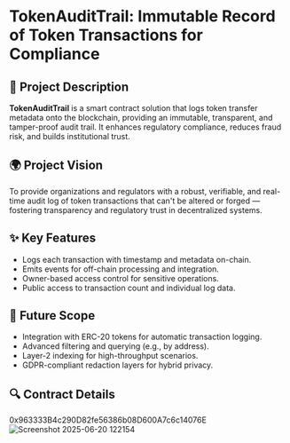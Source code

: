 # TokenAuditTrail: Immutable Record of Token Transactions for Compliance

## 📄 Project Description
**TokenAuditTrail** is a smart contract solution that logs token transfer metadata onto the blockchain, providing an immutable, transparent, and tamper-proof audit trail. It enhances regulatory compliance, reduces fraud risk, and builds institutional trust.

## 🌍 Project Vision
To provide organizations and regulators with a robust, verifiable, and real-time audit log of token transactions that can't be altered or forged — fostering transparency and regulatory trust in decentralized systems.

## ✨ Key Features
- Logs each transaction with timestamp and metadata on-chain.
- Emits events for off-chain processing and integration.
- Owner-based access control for sensitive operations.
- Public access to transaction count and individual log data.

## 🚀 Future Scope
- Integration with ERC-20 tokens for automatic transaction logging.
- Advanced filtering and querying (e.g., by address).
- Layer-2 indexing for high-throughput scenarios.
- GDPR-compliant redaction layers for hybrid privacy.

## 🔍 Contract Details
0x963333B4c290D82fe56386b08D600A7c6c14076E
![Screenshot 2025-06-20 122154](https://github.com/user-attachments/assets/b7de123e-8eda-4f90-a02c-65d0d7f2ddf2)

